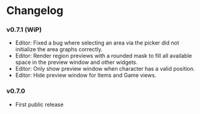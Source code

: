 # Changelog

### v0.7.1 (WiP)

* Editor: Fixed a bug where selecting an area via the picker did not initialize the area graphs correctly.
* Editor: Render region previews with a rounded mask to fill all available space in the preview window and other widgets.
* Editor: Only show preview window when character has a valid position.
* Editor: Hide preview window for Items and Game views.

### v0.7.0

* First public release